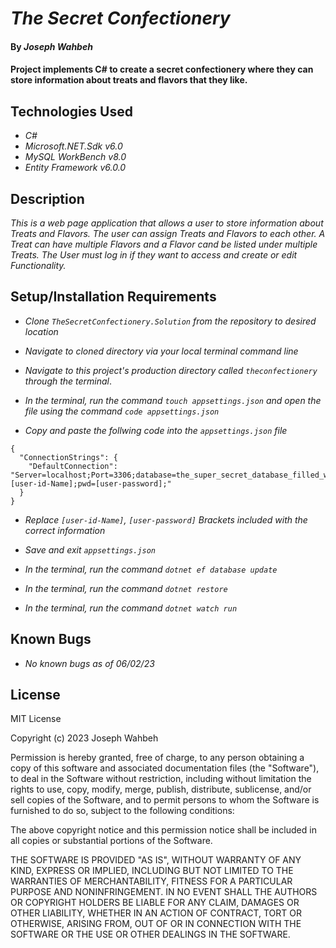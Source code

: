 # _The Secret Confectionery_

#### By _**Joseph Wahbeh**_

#### Project implements C# to create a secret confectionery where they can store information about treats and flavors that they like.

## Technologies Used

* _C#_
* _Microsoft.NET.Sdk v6.0_
* _MySQL WorkBench v8.0_
* _Entity Framework v6.0.0_

## Description

_This is a web page application that allows a user to store information about Treats and Flavors. The user can assign Treats and Flavors to each other. A Treat can have multiple Flavors and a Flavor cand be listed under multiple Treats. The User must log in if they want to access and create or edit Functionality._

## Setup/Installation Requirements

* _Clone `TheSecretConfectionery.Solution` from the repository to desired location_
* _Navigate to cloned directory via your local terminal command line_
* _Navigate to this project's production directory called `theconfectionery` through the terminal_.
* _In the terminal, run the command `touch appsettings.json` and open the file using the command `code appsettings.json`_ 


* _Copy and paste the follwing code into the `appsettings.json` file_
```
{
  "ConnectionStrings": {
    "DefaultConnection": "Server=localhost;Port=3306;database=the_super_secret_database_filled_with_good_things;uid=[user-id-Name];pwd=[user-password];"
  } 
}
```
* _Replace `[user-id-Name]`, `[user-password]` Brackets included with the correct information_
* _Save and exit `appsettings.json`_

* _In the terminal, run the command `dotnet ef database update`_
* _In the terminal, run the command `dotnet restore`_
* _In the terminal, run the command `dotnet watch run`_

## Known Bugs

* _No known bugs as of 06/02/23_

## License
MIT License

Copyright (c) 2023 Joseph Wahbeh

Permission is hereby granted, free of charge, to any person obtaining a copy
of this software and associated documentation files (the "Software"), to deal
in the Software without restriction, including without limitation the rights
to use, copy, modify, merge, publish, distribute, sublicense, and/or sell
copies of the Software, and to permit persons to whom the Software is
furnished to do so, subject to the following conditions:

The above copyright notice and this permission notice shall be included in all
copies or substantial portions of the Software.

THE SOFTWARE IS PROVIDED "AS IS", WITHOUT WARRANTY OF ANY KIND, EXPRESS OR
IMPLIED, INCLUDING BUT NOT LIMITED TO THE WARRANTIES OF MERCHANTABILITY,
FITNESS FOR A PARTICULAR PURPOSE AND NONINFRINGEMENT. IN NO EVENT SHALL THE
AUTHORS OR COPYRIGHT HOLDERS BE LIABLE FOR ANY CLAIM, DAMAGES OR OTHER
LIABILITY, WHETHER IN AN ACTION OF CONTRACT, TORT OR OTHERWISE, ARISING FROM,
OUT OF OR IN CONNECTION WITH THE SOFTWARE OR THE USE OR OTHER DEALINGS IN THE
SOFTWARE.
